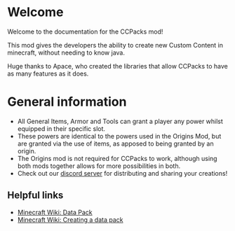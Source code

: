 # Welcome
Welcome to the documentation for the CCPacks mod!

This mod gives the developers the ability to create new Custom Content in minecraft, without needing to know java.

Huge thanks to Apace, who created the libraries that allow CCPacks to have as many features as it does.


# General information
- All General Items, Armor and Tools can grant a player any power whilst equipped in their specific slot.
- These powers are identical to the powers used in the Origins Mod, but are granted via the use of items, as apposed to being granted by an origin.
- The Origins mod is not required for CCPacks to work, although using both mods together allows for more possibilities in both.
- Check out our [discord server](https://discord.gg/QRbhVGN5Jn) for distributing and sharing your creations!

## Helpful links

* [Minecraft Wiki: Data Pack](https://minecraft.gamepedia.com/Data_Pack)
* [Minecraft Wiki: Creating a data pack](https://minecraft.gamepedia.com/Tutorials/Creating_a_data_pack)